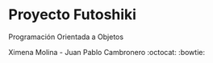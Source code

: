# Proyecto Futoshiki
Programación Orientada a Objetos

Ximena Molina - Juan Pablo Cambronero :octocat: :bowtie:

